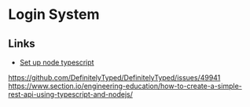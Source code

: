 # Login System 


## Links

* [Set up node typescript](https://www.digitalocean.com/community/tutorials/setting-up-a-node-project-with-typescript)


https://github.com/DefinitelyTyped/DefinitelyTyped/issues/49941
https://www.section.io/engineering-education/how-to-create-a-simple-rest-api-using-typescript-and-nodejs/